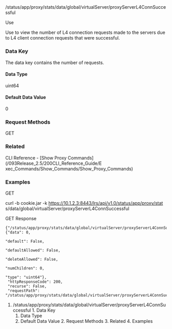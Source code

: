 ##
/status/app/proxy/stats/data/global/virtualServer/proxyServerL4ConnSuccessful

Use

Use to view the number of L4 connection requests made to the servers due to L4
client connection requests that were successful.

### Data Key

The data key contains the number of requests.

#### Data Type

uint64

#### Default Data Value

0

### Request Methods

GET

### Related

CLI Reference - [Show Proxy Commands](/093Release_2.5/200CLI_Reference_Guide/E
xec_Commands/Show_Commands/Show_Proxy_Commands)

### Examples

GET

curl -b cookie.jar -k https://10.1.2.3:8443/lrs/api/v1.0/status/app/proxy/stat
s/data/global/virtualServer/proxyServerL4ConnSuccessful

GET Response

    
    {"/status/app/proxy/stats/data/global/virtualServer/proxyServerL4ConnSuccessful": {"data": 0,
                                                                                        "default": False,
                                                                                        "defaultAllowed": False,
                                                                                        "deleteAllowed": False,
                                                                                        "numChildren": 0,
                                                                                        "type": "uint64"},
     "httpResponseCode": 200,
     "recurse": False,
     "requestPath": "/status/app/proxy/stats/data/global/virtualServer/proxyServerL4ConnSuccessful"}
    

  1. /status/app/proxy/stats/data/global/virtualServer/proxyServerL4ConnSuccessful
    1. Data Key
      1. Data Type
      2. Default Data Value
    2. Request Methods
    3. Related
    4. Examples

